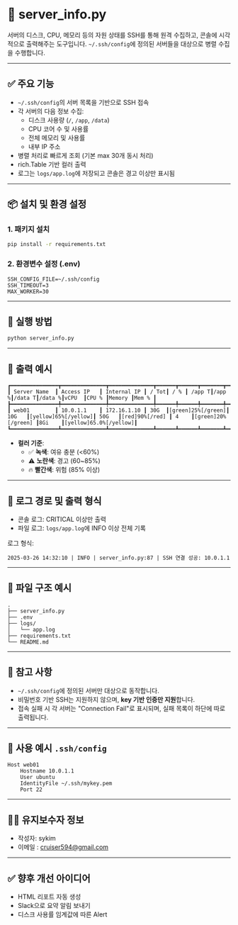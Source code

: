 # 📡 server_info.py

서버의 디스크, CPU, 메모리 등의 자원 상태를 SSH를 통해 원격 수집하고, 콘솔에 시각적으로 출력해주는 도구입니다. `~/.ssh/config`에 정의된 서버들을 대상으로 병렬 수집을 수행합니다.

---

## ✅ 주요 기능

- `~/.ssh/config`의 서버 목록을 기반으로 SSH 접속
- 각 서버의 다음 정보 수집:
  - 디스크 사용량 (`/`, `/app`, `/data`)
  - CPU 코어 수 및 사용률
  - 전체 메모리 및 사용률
  - 내부 IP 주소
- 병렬 처리로 빠르게 조회 (기본 max 30개 동시 처리)
- rich.Table 기반 컬러 출력
- 로그는 `logs/app.log`에 저장되고 콘솔은 경고 이상만 표시됨

---

## 📦 설치 및 환경 설정

### 1. 패키지 설치
```bash
pip install -r requirements.txt
```

### 2. 환경변수 설정 (.env)
```dotenv
SSH_CONFIG_FILE=~/.ssh/config
SSH_TIMEOUT=3
MAX_WORKER=30
```

---

## 🚀 실행 방법
```bash
python server_info.py
```

---

## 📂 출력 예시

```text
┏━━━━━━━━━━━━━━━┳━━━━━━━━━━━━━━┳━━━━━━━━━━━━━━┳━━━━━━┳━━━━━━┳━━━━━━━┳━━━━━━┳━━━━━━━┳━━━━━━┳━━━━━━┳━━━━━━━┳━━━━━━━┳━━━━━━┓
┃ Server Name  ┃ Access IP   ┃ Internal IP ┃ / Tot┃ / % ┃ /app T┃/app %┃/data T┃/data %┃vCPU  ┃CPU % ┃Memory ┃Mem % ┃
┣━━━━━━━━━━━━━━━╇━━━━━━━━━━━━━━╇━━━━━━━━━━━━━━╇━━━━━━╇━━━━━━╇━━━━━━━╇━━━━━━╇━━━━━━━╇━━━━━━╇━━━━━━╇━━━━━━━╇━━━━━━━╇━━━━━━┫
┃ web01        ┃ 10.0.1.1    ┃ 172.16.1.10 ┃ 30G  ┃[green]25%[/green]┃ 10G   ┃[yellow]65%[/yellow]┃ 50G   ┃[red]90%[/red] ┃ 4    ┃[green]20%[/green] ┃8Gi    ┃[yellow]65.0%[/yellow]┃
┗━━━━━━━━━━━━━━━┻━━━━━━━━━━━━━━┻━━━━━━━━━━━━━━┻━━━━━━┻━━━━━━┻━━━━━━━┻━━━━━━┻━━━━━━━┻━━━━━━┻━━━━━━┻━━━━━━━┻━━━━━━━┻━━━━━━┛
```

- **컬러 기준**:
  - ✅ **녹색**: 여유 충분 (<60%)
  - ⚠️ **노란색**: 경고 (60~85%)
  - 🔥 **빨간색**: 위험 (85% 이상)

---

## 🧰 로그 경로 및 출력 형식

- 콘솔 로그: CRITICAL 이상만 출력
- 파일 로그: `logs/app.log`에 INFO 이상 전체 기록

로그 형식:
```
2025-03-26 14:32:10 | INFO | server_info.py:87 | SSH 연결 성공: 10.0.1.1
```

---

## 📁 파일 구조 예시
```
.
├── server_info.py
├── .env
├── logs/
│   └── app.log
├── requirements.txt
└── README.md
```

---

## 📝 참고 사항

- `~/.ssh/config`에 정의된 서버만 대상으로 동작합니다.
- 비밀번호 기반 SSH는 지원하지 않으며, **key 기반 인증만 지원**합니다.
- 접속 실패 시 각 서버는 "Connection Fail"로 표시되며, 실패 목록이 하단에 따로 출력됩니다.

---

## 🙋 사용 예시 `.ssh/config`
```ssh
Host web01
    Hostname 10.0.1.1
    User ubuntu
    IdentityFile ~/.ssh/mykey.pem
    Port 22
```

---

## 👨‍💻 유지보수자 정보
- 작성자: sykim
- 이메일 : cruiser594@gmail.com

---

## ✅ 향후 개선 아이디어
- HTML 리포트 자동 생성
- Slack으로 요약 알림 보내기
- 디스크 사용률 임계값에 따른 Alert
